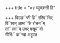 +++
title = "०४ व्युच्छन्ती हि"

+++
विउछ᳓न्ती हि᳓ रश्मि᳓भिर्  
वि᳓श्वम् आभा᳓सि रोचन᳓म्  
तां᳓ त्वा᳓म् उषर् वसूय᳓वो  
गीर्भिः᳓ क᳓ण्वा अहूषत